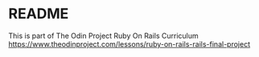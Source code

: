 # README

This is part of The Odin Project Ruby On Rails Curriculum
https://www.theodinproject.com/lessons/ruby-on-rails-rails-final-project

